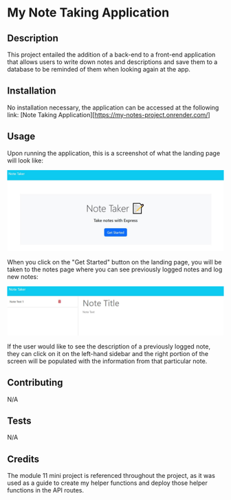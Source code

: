 # My Note Taking Application

## Description
This project entailed the addition of a back-end to a front-end application that allows users to write down notes and descriptions and save them to a database to be reminded of them when looking again at the app.

## Installation
No installation necessary, the application can be accessed at the following link: 
[Note Taking Application][https://my-notes-project.onrender.com/]

## Usage
Upon running the application, this is a screenshot of what the landing page will look like:

![notes landing page screenshot](./images/notes-landing-page.JPG)

When you click on the "Get Started" button on the landing page, you will be taken to the notes page where you can see previously logged notes and log new notes:

![notes page screenshot](./images/notes-page.JPG)

If the user would like to see the description of a previously logged note, they can click on it on the left-hand sidebar and the right portion of the screen will be populated with the information from that particular note.

## Contributing
N/A

## Tests
N/A

## Credits
The module 11 mini project is referenced throughout the project, as it was used as a guide to create my helper functions and deploy those helper functions in the API routes.